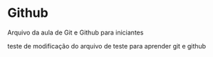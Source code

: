 # Github

Arquivo da aula de Git e Github para iniciantes

teste de modificação do arquivo de teste para aprender git e github
